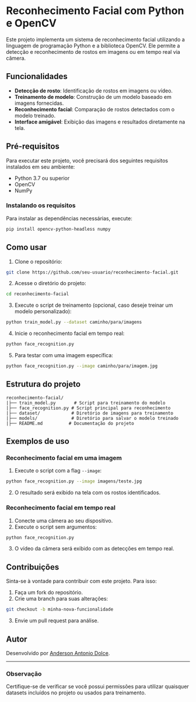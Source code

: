 # Reconhecimento Facial com Python e OpenCV

Este projeto implementa um sistema de reconhecimento facial utilizando a linguagem de programação Python e a biblioteca OpenCV. Ele permite a detecção e reconhecimento de rostos em imagens ou em tempo real via câmera.

## Funcionalidades

- **Detecção de rosto**: Identificação de rostos em imagens ou vídeo.
- **Treinamento de modelo**: Construção de um modelo baseado em imagens fornecidas.
- **Reconhecimento facial**: Comparação de rostos detectados com o modelo treinado.
- **Interface amigável**: Exibição das imagens e resultados diretamente na tela.

## Pré-requisitos

Para executar este projeto, você precisará dos seguintes requisitos instalados em seu ambiente:

- Python 3.7 ou superior
- OpenCV
- NumPy

### Instalando os requisitos

Para instalar as dependências necessárias, execute:

```bash
pip install opencv-python-headless numpy
```

## Como usar

1. Clone o repositório:

```bash
git clone https://github.com/seu-usuario/reconhecimento-facial.git
```

2. Acesse o diretório do projeto:

```bash
cd reconhecimento-facial
```

3. Execute o script de treinamento (opcional, caso deseje treinar um modelo personalizado):

```bash
python train_model.py --dataset caminho/para/imagens
```

4. Inicie o reconhecimento facial em tempo real:

```bash
python face_recognition.py
```

5. Para testar com uma imagem específica:

```bash
python face_recognition.py --image caminho/para/imagem.jpg
```

## Estrutura do projeto

```plaintext
reconhecimento-facial/
|├── train_model.py       # Script para treinamento do modelo
|├── face_recognition.py # Script principal para reconhecimento
|├── dataset/            # Diretório de imagens para treinamento
|├── models/             # Diretório para salvar o modelo treinado
|├── README.md          # Documentação do projeto
```

## Exemplos de uso

### Reconhecimento facial em uma imagem

1. Execute o script com a flag `--image`:

```bash
python face_recognition.py --image imagens/teste.jpg
```

2. O resultado será exibido na tela com os rostos identificados.

### Reconhecimento facial em tempo real

1. Conecte uma câmera ao seu dispositivo.
2. Execute o script sem argumentos:

```bash
python face_recognition.py
```

3. O vídeo da câmera será exibido com as detecções em tempo real.

## Contribuições

Sinta-se à vontade para contribuir com este projeto. Para isso:

1. Faça um fork do repositório.
2. Crie uma branch para suas alterações:

```bash
git checkout -b minha-nova-funcionalidade
```

3. Envie um pull request para análise.


## Autor

Desenvolvido por [Anderson Antonio Dolce](https://github.com/Anderson377).

---

### Observação
Certifique-se de verificar se você possui permissões para utilizar quaisquer datasets incluídos no projeto ou usados para treinamento.
